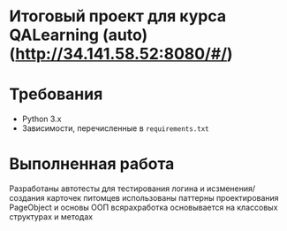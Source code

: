# Итоговый проект для курса QALearning (auto) (http://34.141.58.52:8080/#/)

# Требования

- Python 3.x
- Зависимости, перечисленные в `requirements.txt`

# Выполненная работа
Разработаны автотесты для тестирования логина и исзменения/создания карточек питомцев использованы паттерны проектирования PageObject и основы ООП всярахработка основывается на классовых структурах и методах

